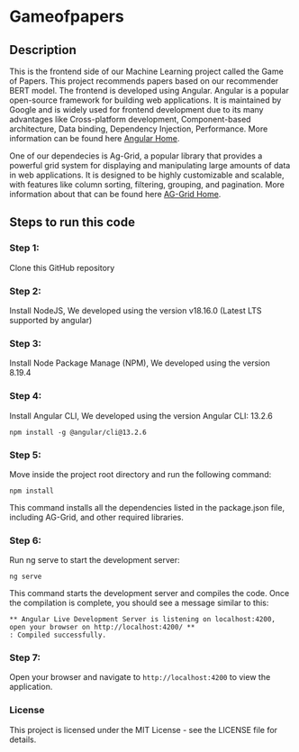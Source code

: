 # Gameofpapers 
## Description
This is the frontend side of our Machine Learning project called the Game of Papers. This project recommends papers based on our recommender BERT model. The frontend is developed using Angular. Angular is a popular open-source framework for building web applications. It is maintained by Google and is widely used for frontend development due to its many advantages like Cross-platform development, Component-based architecture, Data binding, Dependency Injection, Performance. More information can be found here [Angular Home](https://angular.io/).

One of our dependecies is Ag-Grid, a popular library that provides a powerful grid system for displaying and manipulating large amounts of data in web applications. It is designed to be highly customizable and scalable, with features like column sorting, filtering, grouping, and pagination. More information about that can be found here [AG-Grid Home](https://www.ag-grid.com/).

## Steps to run this code

### Step 1:
Clone this GitHub repository

### Step 2:
Install NodeJS, 
We developed using the version v18.16.0 (Latest LTS supported by angular)

### Step 3:
Install Node Package Manage (NPM), 
We developed using the version 8.19.4

### Step 4:
Install Angular CLI, 
We developed using the version Angular CLI: 13.2.6

```
npm install -g @angular/cli@13.2.6
```

### Step 5:
Move inside the project root directory and run the following command:
```
npm install
```
This command installs all the dependencies listed in the package.json file, including AG-Grid, and other required libraries.

### Step 6:
Run ng serve to start the development server:
```
ng serve
```
This command starts the development server and compiles the code. Once the compilation is complete, you should see a message similar to this:

```
** Angular Live Development Server is listening on localhost:4200, open your browser on http://localhost:4200/ **
: Compiled successfully.
```

### Step 7:
Open your browser and navigate to ``` http://localhost:4200 ``` to view the application.

### License
This project is licensed under the MIT License - see the LICENSE file for details.
